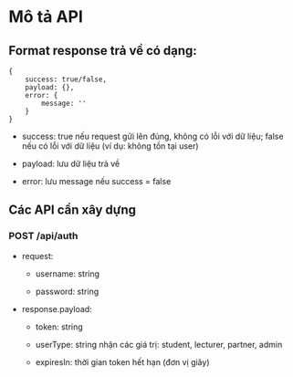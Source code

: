 # Mô tả API

## Format response trả về có dạng:

```
{
    success: true/false,
    payload: {},
    error: {
        message: ''
    }
}
```

- success: true nếu request gửi lên đúng, không có lỗi với dữ liệu; false nếu có lỗi với dữ liệu (ví dụ: không tồn tại user)

- payload: lưu dữ liệu trả về

- error: lưu message nếu success = false

## Các API cần xây dựng

### POST /api/auth

- request:
    
    - username: string

    - password: string
    
- response.payload:
    
    - token: string

    - userType: string nhận các giá trị: student, lecturer, partner, admin

    - expiresIn: thời gian token hết hạn (đơn vị giây)
        
        